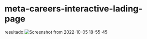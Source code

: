 # meta-careers-interactive-lading-page

resultado:![Screenshot from 2022-10-05 18-55-45](https://user-images.githubusercontent.com/71097744/194171378-577ab6ae-9623-4bd6-bfbd-37ae61f1bf20.png)


